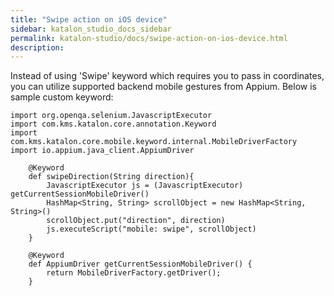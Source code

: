 ```yaml
---
title: "Swipe action on iOS device" 
sidebar: katalon_studio_docs_sidebar
permalink: katalon-studio/docs/swipe-action-on-ios-device.html 
description: 
---
```

Instead of using 'Swipe' keyword which requires you to pass in coordinates, you can utilize supported backend mobile gestures from Appium. Below is sample custom keyword:

```
import org.openqa.selenium.JavascriptExecutor
import com.kms.katalon.core.annotation.Keyword
import com.kms.katalon.core.mobile.keyword.internal.MobileDriverFactory
import io.appium.java_client.AppiumDriver	
 
    @Keyword
	def swipeDirection(String direction){
		JavascriptExecutor js = (JavascriptExecutor) getCurrentSessionMobileDriver()
		HashMap<String, String> scrollObject = new HashMap<String, String>()
		scrollObject.put("direction", direction)
		js.executeScript("mobile: swipe", scrollObject)
	}

	@Keyword
	def AppiumDriver getCurrentSessionMobileDriver() {
		return MobileDriverFactory.getDriver();
	}
```